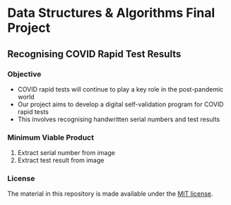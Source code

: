 # Data Structures & Algorithms Final Project
## Recognising COVID Rapid Test Results

### Objective
* COVID rapid tests will continue to play a key role in the post-pandemic world 
* Our project aims to develop a digital self-validation program for COVID rapid tests
* This involves recognising handwritten serial numbers and test results

### Minimum Viable Product
1. Extract serial number from image
1. Extract test result from image 

### License
The material in this repository is made available under the [MIT license](https://github.com/smkerr/DSA--Final-Project/blob/main/LICENSE).
